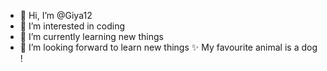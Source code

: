 - 👋 Hi, I’m @Giya12
- 👀 I’m interested in coding
- 🌱 I’m currently learning new things
- 💞️ I’m looking forward to learn new things
  ✨ My favourite animal is a dog !
 
<!---
Giya12/Giya12 is a ✨ special ✨ repository because its `README.md` (this file) appears on your GitHub profile.
You can click the Preview link to take a look at your changes.
--->
